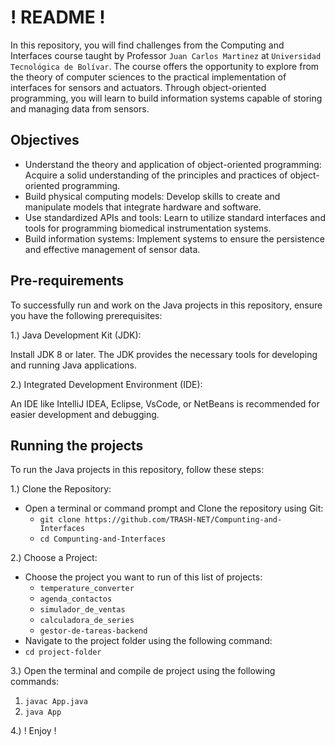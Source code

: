 # ! README !

In this repository, you will find challenges from the Computing and Interfaces course taught by Professor `Juan Carlos Martinez` at `Universidad Tecnológica de Bolívar`. The course offers the opportunity to explore from the theory of computer sciences to the practical implementation of interfaces for sensors and actuators. Through object-oriented programming, you will learn to build information systems capable of storing and managing data from sensors.

## Objectives
- Understand the theory and application of object-oriented programming: Acquire a solid understanding of the principles and practices of object-oriented programming.
- Build physical computing models: Develop skills to create and manipulate models that integrate hardware and software.
- Use standardized APIs and tools: Learn to utilize standard interfaces and tools for programming biomedical instrumentation systems.
- Build information systems: Implement systems to ensure the persistence and effective management of sensor data.

## Pre-requirements
To successfully run and work on the Java projects in this repository, ensure you have the following prerequisites:

1.) Java Development Kit (JDK):

Install JDK 8 or later. The JDK provides the necessary tools for developing and running Java applications.

2.) Integrated Development Environment (IDE):

An IDE like IntelliJ IDEA, Eclipse, VsCode, or NetBeans is recommended for easier development and debugging.

## Running the projects

To run the Java projects in this repository, follow these steps:

1.) Clone the Repository:

- Open a terminal or command prompt and Clone the repository using Git:
    - `git clone https://github.com/TRASH-NET/Compunting-and-Interfaces`
    - `cd Compunting-and-Interfaces`

2.) Choose a Project:
- Choose the project you want to run of this list of projects:
    - `temperature_converter`
    - `agenda_contactos`
    - `simulador_de_ventas`
    - `calculadora_de_series`
    - `gestor-de-tareas-backend`
- Navigate to the project folder using the following command:
- `cd project-folder`

3.) Open the terminal and compile de project using the following commands:
1. `javac App.java`
2. `java App`

4.) ! Enjoy !